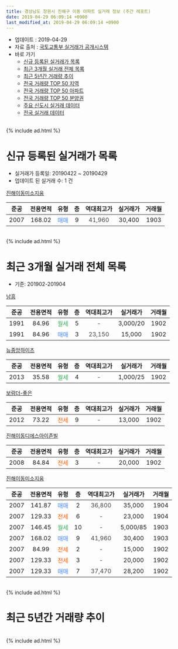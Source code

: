 ```yaml
---
title: 경상남도 창원시 진해구 이동 아파트 실거래 정보 (주간 레포트)
date: 2019-04-29 06:09:14 +0900
last_modified_at: 2019-04-29 06:09:14 +0900
---
```


* 업데이트 : 2019-04-29
* 자료 출처 : [국토교통부 실거래가 공개시스템](http://rt.molit.go.kr)
* 바로 가기
    * [신규 등록된 실거래가 목록](#신규-등록된-실거래가-목록)
    * [최근 3개월 실거래 전체 목록](#최근-3개월-실거래-전체-목록)
    * [최근 5년간 거래량 추이](#최근-5년간-거래량-추이)
    * [전국 거래량 TOP 50 지역](https://inasie.github.io/apt-trade-info/최근-3개월-전국에서-가장-거래가-많이-발생한-지역)
    * [전국 거래량 TOP 50 아파트](https://inasie.github.io/apt-trade-info/최근-3개월-전국에서-가장-거래가-많이-발생한-아파트)
    * [전국 거래량 TOP 50 분양권](https://inasie.github.io/apt-trade-info/최근-3개월-전국에서-가장-거래가-많이-발생한-분양권)
    * [주요 신도시 실거래 데이터](https://inasie.github.io/apt-trade-info/주요-신도시)
    * [전국 실거래 데이터](https://inasie.github.io/apt-trade-info/전국)
<br>
{% include ad.html %}
<br>

# 신규 등록된 실거래가 목록
* 실거래가 등록일: 20190422 ~ 20190429
* 업데이트 된 실거래 수: 1 건


[진해이동미소지움](https://search.naver.com/search.naver?query=%EA%B2%BD%EC%83%81%EB%82%A8%EB%8F%84+%EC%B0%BD%EC%9B%90%EC%8B%9C+%EC%A7%84%ED%95%B4%EA%B5%AC+%EC%9D%B4%EB%8F%99+%EC%A7%84%ED%95%B4%EC%9D%B4%EB%8F%99%EB%AF%B8%EC%86%8C%EC%A7%80%EC%9B%80)

|준공|전용면적|유형|층|역대최고가|실거래가|거래월|
|:---:|:---:|:---:|:---:|:---:|:---:|:---:|
|2007|168.02|<span style="color:#4285f3">매매</span>|9|<span style="color:#444444">41,960</span>|30,400|1903|


<br>
{% include ad.html %}
<br>

# 최근 3개월 실거래 전체 목록
* 기준: 201902-201904


[남흥](https://search.naver.com/search.naver?query=%EA%B2%BD%EC%83%81%EB%82%A8%EB%8F%84+%EC%B0%BD%EC%9B%90%EC%8B%9C+%EC%A7%84%ED%95%B4%EA%B5%AC+%EC%9D%B4%EB%8F%99+%EB%82%A8%ED%9D%A5)

|준공|전용면적|유형|층|역대최고가|실거래가|거래월|
|:---:|:---:|:---:|:---:|:---:|:---:|:---:|
|1991|84.96|<span style="color:#34a853">월세</span>|5|<span style="color:#444444">-</span>|3,000/20|1902|
|1991|84.96|<span style="color:#4285f3">매매</span>|3|<span style="color:#444444">23,150</span>|15,000|1902|

[뉴중앙하이츠](https://search.naver.com/search.naver?query=%EA%B2%BD%EC%83%81%EB%82%A8%EB%8F%84+%EC%B0%BD%EC%9B%90%EC%8B%9C+%EC%A7%84%ED%95%B4%EA%B5%AC+%EC%9D%B4%EB%8F%99+%EB%89%B4%EC%A4%91%EC%95%99%ED%95%98%EC%9D%B4%EC%B8%A0)

|준공|전용면적|유형|층|역대최고가|실거래가|거래월|
|:---:|:---:|:---:|:---:|:---:|:---:|:---:|
|2013|35.58|<span style="color:#34a853">월세</span>|4|<span style="color:#444444">-</span>|1,000/25|1902|

[보람더-좋은](https://search.naver.com/search.naver?query=%EA%B2%BD%EC%83%81%EB%82%A8%EB%8F%84+%EC%B0%BD%EC%9B%90%EC%8B%9C+%EC%A7%84%ED%95%B4%EA%B5%AC+%EC%9D%B4%EB%8F%99+%EB%B3%B4%EB%9E%8C%EB%8D%94-%EC%A2%8B%EC%9D%80)

|준공|전용면적|유형|층|역대최고가|실거래가|거래월|
|:---:|:---:|:---:|:---:|:---:|:---:|:---:|
|2012|73.22|<span style="color:#ff5a00">전세</span>|9|<span style="color:#444444">-</span>|13,000|1902|

[진해이동디에스아이존빌](https://search.naver.com/search.naver?query=%EA%B2%BD%EC%83%81%EB%82%A8%EB%8F%84+%EC%B0%BD%EC%9B%90%EC%8B%9C+%EC%A7%84%ED%95%B4%EA%B5%AC+%EC%9D%B4%EB%8F%99+%EC%A7%84%ED%95%B4%EC%9D%B4%EB%8F%99%EB%94%94%EC%97%90%EC%8A%A4%EC%95%84%EC%9D%B4%EC%A1%B4%EB%B9%8C)

|준공|전용면적|유형|층|역대최고가|실거래가|거래월|
|:---:|:---:|:---:|:---:|:---:|:---:|:---:|
|2008|84.84|<span style="color:#ff5a00">전세</span>|3|<span style="color:#444444">-</span>|20,000|1902|

[진해이동미소지움](https://search.naver.com/search.naver?query=%EA%B2%BD%EC%83%81%EB%82%A8%EB%8F%84+%EC%B0%BD%EC%9B%90%EC%8B%9C+%EC%A7%84%ED%95%B4%EA%B5%AC+%EC%9D%B4%EB%8F%99+%EC%A7%84%ED%95%B4%EC%9D%B4%EB%8F%99%EB%AF%B8%EC%86%8C%EC%A7%80%EC%9B%80)

|준공|전용면적|유형|층|역대최고가|실거래가|거래월|
|:---:|:---:|:---:|:---:|:---:|:---:|:---:|
|2007|141.87|<span style="color:#4285f3">매매</span>|2|<span style="color:#444444">36,800</span>|35,000|1904|
|2007|129.33|<span style="color:#ff5a00">전세</span>|6|<span style="color:#444444">-</span>|23,000|1904|
|2007|146.45|<span style="color:#34a853">월세</span>|10|<span style="color:#444444">-</span>|5,000/85|1903|
|2007|168.02|<span style="color:#4285f3">매매</span>|9|<span style="color:#444444">41,960</span>|30,400|1903|
|2007|84.99|<span style="color:#ff5a00">전세</span>|2|<span style="color:#444444">-</span>|15,000|1902|
|2007|129.33|<span style="color:#ff5a00">전세</span>|3|<span style="color:#444444">-</span>|20,000|1902|
|2007|129.33|<span style="color:#4285f3">매매</span>|7|<span style="color:#444444">37,470</span>|28,200|1902|


<br>
{% include ad.html %}
<br>

# 최근 5년간 거래량 추이


<div style="width:100%;">
    <canvas id="deal_progress" height="200"></canvas>
</div>

<script>
new Chart(document.getElementById("deal_progress"), {
    type: 'line',
    data: {
        labels: ['201404','201405','201406','201407','201408','201409','201410','201411','201412','201501','201502','201503','201504','201505','201506','201507','201508','201509','201510','201511','201512','201601','201602','201603','201604','201605','201606','201607','201608','201609','201610','201611','201612','201701','201702','201703','201704','201705','201706','201707','201708','201709','201710','201711','201712','201801','201802','201803','201804','201805','201806','201807','201808','201809','201810','201811','201812','201901','201902','201903','201904'],
        datasets: [{
            label: '매매',
            pointRadius: 1,
            data: [9, 2, 2, 7, 6, 15, 18, 11, 7, 7, 9, 14, 7, 4, 12, 6, 9, 2, 6, 9, 6, 2, 6, 3, 5, 2, 4, 0, 5, 5, 2, 3, 3, 5, 2, 1, 2, 1, 3, 3, 1, 3, 5, 5, 1, 0, 3, 4, 3, 1, 1, 3, 5, 1, 2, 1, 2, 5, 2, 1, 1],
            borderColor: "rgba(255, 201, 14, 1)",
            backgroundColor: "rgba(255, 201, 14, 0.5)",
            fill: false,
            lineTension: 0
        },{
            label: '전월세',
            pointRadius: 1,
            data: [6, 5, 3, 10, 5, 3, 5, 6, 3, 4, 5, 4, 0, 1, 4, 4, 2, 5, 0, 6, 6, 5, 4, 4, 4, 5, 8, 3, 4, 2, 4, 4, 3, 3, 5, 2, 3, 2, 3, 2, 4, 3, 4, 3, 7, 6, 7, 5, 7, 1, 2, 4, 2, 4, 4, 4, 7, 5, 6, 1, 1],
            borderColor: "rgba(0, 141, 185, 1)",
            backgroundColor: "rgba(0, 141, 185, 0.5)",
            fill: false,
            lineTension: 0
        }
        ]
    },
    options: {
        responsive: true,
        title: {
            display: false
        },
        tooltips: {
            mode: 'index',
            intersect: false
        },
        hover: {
            mode: 'nearest',
            intersect: true
        },
        scales: {
            xAxes: [{
                display: true,
                scaleLabel: {
                    display: true,
                    labelString: '년/월'
                }
            }],
            yAxes: [{
                display: true,
                ticks: {
                    suggestedMin: 0,
                },
                scaleLabel: {
                    display: true,
                    labelString: '실거래 수'
                }
            }]
        }
    }
});

</script>


<br>
{% include ad.html %}
<br>

